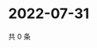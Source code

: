 # 2022-07-31

共 0 条

<!-- BEGIN WEIBO -->
<!-- 最后更新时间 Sun Jul 31 2022 09:52:52 GMT+0800 (China Standard Time) -->

<!-- END WEIBO -->

